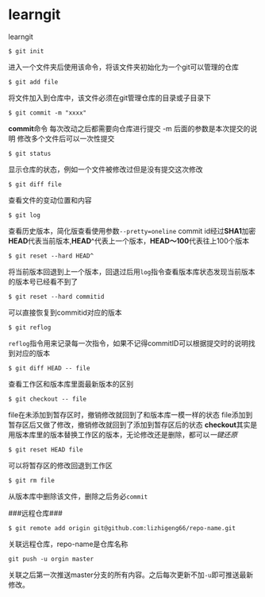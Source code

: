 # learngit
learngit

`$ git init`

进入一个文件夹后使用该命令，将该文件夹初始化为一个git可以管理的仓库

`$ git add file`

将文件加入到仓库中，该文件必须在git管理仓库的目录或子目录下

`$ git commit -m "xxxx"`

**commit**命令 每次改动之后都需要向仓库进行提交 -m 后面的参数是本次提交的说明 修改多个文件后可以一次性提交

`$ git status`

显示仓库的状态，例如一个文件被修改过但是没有提交这次修改

`$ git diff file`

查看文件的变动位置和内容

`$ git log`

查看历史版本，简化版查看使用参数`--pretty=oneline` commit id经过**SHA1**加密
**HEAD**代表当前版本,**HEAD**^代表上一个版本，**HEAD～100**代表往上100个版本

`$ git reset --hard HEAD^`

将当前版本回退到上一个版本，回退过后用`log`指令查看版本库状态发现当前版本的版本号已经看不到了

`$ git reset --hard commitid`

可以直接恢复到commitid对应的版本

`$ git reflog`

`reflog`指令用来记录每一次指令，如果不记得commitID可以根据提交时的说明找到对应的版本

`$ git diff HEAD -- file`

查看工作区和版本库里面最新版本的区别

`$ git checkout -- file`

file在未添加到暂存区时，撤销修改就回到了和版本库一模一样的状态
file添加到暂存区后又做了修改，撤销修改就回到了添加到暂存区后的状态
**checkout**其实是用版本库里的版本替换工作区的版本，无论修改还是删除，都可以*一键还原*

`$ git reset HEAD file`

可以将暂存区的修改回退到工作区

`$ git rm file`

从版本库中删除该文件，删除之后务必`commit`

###远程仓库###

`$ git remote add origin git@github.com:lizhigeng66/repo-name.git`

关联远程仓库，repo-name是仓库名称

`git push -u orgin master`

关联之后第一次推送master分支的所有内容。之后每次更新不加`-u`即可推送最新修改。
